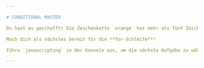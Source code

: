 ```yaml
---

# CONDITIONAL MASTER

Du hast es geschafft! Die Zeichenkette `orange` hat mehr als fünf Zeichen.

Mach dich als nächstes bereit für die **for-Schleife**!

Führe `javascripting` in der Konsole aus, um die nächste Aufgabe zu wählen.

---
```


